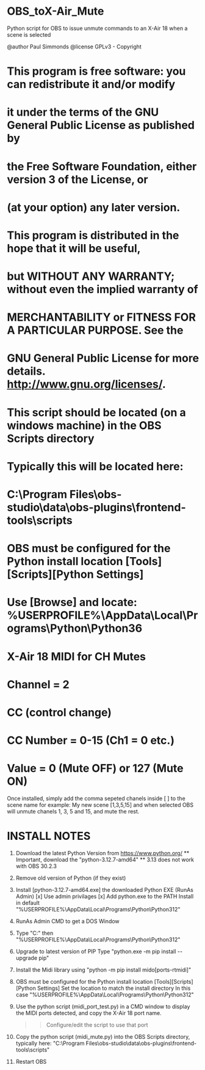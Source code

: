 # OBS_toX-Air_Mute
Python script for OBS to issue unmute commands to an X-Air 18 when a scene is selected

@author      Paul Simmonds
@license    GPLv3 - Copyright

# This program is free software: you can redistribute it and/or modify
# it under the terms of the GNU General Public License as published by
# the Free Software Foundation, either version 3 of the License, or
# (at your option) any later version.

# This program is distributed in the hope that it will be useful,
# but WITHOUT ANY WARRANTY; without even the implied warranty of
# MERCHANTABILITY or FITNESS FOR A PARTICULAR PURPOSE.  See the
# GNU General Public License for more details. <http://www.gnu.org/licenses/>.

# This script should be located (on a windows machine) in the OBS Scripts directory
# Typically this will be located here:
# C:\Program Files\obs-studio\data\obs-plugins\frontend-tools\scripts
#
# OBS must be configured for the Python install location [Tools][Scripts][Python Settings]
# Use [Browse] and locate: %USERPROFILE%\AppData\Local\Programs\Python\Python36

# X-Air 18 MIDI for CH Mutes
#	Channel = 2
#	CC (control change)
#	CC Number = 0-15 (Ch1 = 0 etc.)
#	Value = 0 (Mute OFF)  or 127 (Mute ON) 

Once installed, simply add the comma sepeted chanels inside [ ] to the scene name
for example:
My new scene [1,3,5,15] 
and when selected OBS will unmute chanels 1, 3, 5 and 15, and mute the rest.

# INSTALL NOTES

01. Download the latest Python Version from https://www.python.org/
	** Important, download the "python-3.12.7-amd64"
	** 3.13 does not work with OBS 30.2.3

02. Remove old version of Python (if they exist)

03. Install [python-3.12.7-amd64.exe] the downloaded Python EXE (RunAs Admin)
	[x] Use admin privilages
	[x] Add python.exe to the PATH
	Install in default "%USERPROFILE%\AppData\Local\Programs\Python\Python312"

04. RunAs Admin CMD to get a DOS Window

05. Type "C:" then "%USERPROFILE%\AppData\Local\Programs\Python\Python312"

06. Upgrade to latest version of PIP
	Type "python.exe -m pip install --upgrade pip"

07. Install the Midi library using "python -m pip install mido[ports-rtmidi]"

08. OBS must be configured for the Python install location [Tools][Scripts][Python Settings]
	Set the location to match the install directory
	In this case "%USERPROFILE%\AppData\Local\Programs\Python\Python312"

09. Use the python script (midi_port_test.py) in a CMD window to display the MIDI ports
    detected, and copy the X-Air 18 port name.
    >> Configure/edit the script to use that port

10. Copy the python script (midi_mute.py) into the OBS Scripts directory, typically here:
	"C:\Program Files\obs-studio\data\obs-plugins\frontend-tools\scripts"

11. Restart OBS
